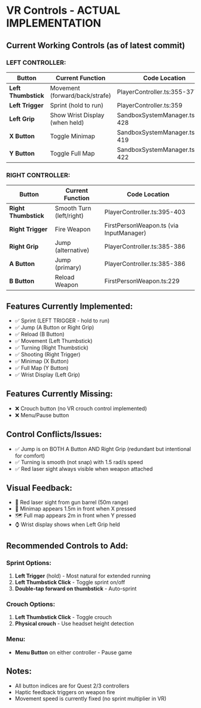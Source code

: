 # VR Controls - ACTUAL IMPLEMENTATION

## Current Working Controls (as of latest commit)

### LEFT CONTROLLER:
| Button | Current Function | Code Location |
|--------|-----------------|---------------|
| **Left Thumbstick** | Movement (forward/back/strafe) | PlayerController.ts:355-377 |
| **Left Trigger** | Sprint (hold to run) | PlayerController.ts:359 |
| **Left Grip** | Show Wrist Display (when held) | SandboxSystemManager.ts:427-428 |
| **X Button** | Toggle Minimap | SandboxSystemManager.ts:418-419 |
| **Y Button** | Toggle Full Map | SandboxSystemManager.ts:421-422 |

### RIGHT CONTROLLER:
| Button | Current Function | Code Location |
|--------|-----------------|---------------|
| **Right Thumbstick** | Smooth Turn (left/right) | PlayerController.ts:395-403 |
| **Right Trigger** | Fire Weapon | FirstPersonWeapon.ts (via InputManager) |
| **Right Grip** | Jump (alternative) | PlayerController.ts:385-386 |
| **A Button** | Jump (primary) | PlayerController.ts:385-386 |
| **B Button** | Reload Weapon | FirstPersonWeapon.ts:229 |

## Features Currently Implemented:
- ✅ Sprint (LEFT TRIGGER - hold to run)
- ✅ Jump (A Button or Right Grip)
- ✅ Reload (B Button)
- ✅ Movement (Left Thumbstick)
- ✅ Turning (Right Thumbstick)
- ✅ Shooting (Right Trigger)
- ✅ Minimap (X Button)
- ✅ Full Map (Y Button)
- ✅ Wrist Display (Left Grip)

## Features Currently Missing:
- ❌ Crouch button (no VR crouch control implemented)
- ❌ Menu/Pause button

## Control Conflicts/Issues:
- ✅ Jump is on BOTH A Button AND Right Grip (redundant but intentional for comfort)
- ✅ Turning is smooth (not snap) with 1.5 rad/s speed
- ✅ Red laser sight always visible when weapon attached

## Visual Feedback:
- 🔴 Red laser sight from gun barrel (50m range)
- 📍 Minimap appears 1.5m in front when X pressed
- 🗺️ Full map appears 2m in front when Y pressed
- ⌚ Wrist display shows when Left Grip held

## Recommended Controls to Add:

### Sprint Options:
1. **Left Trigger** (hold) - Most natural for extended running
2. **Left Thumbstick Click** - Toggle sprint on/off
3. **Double-tap forward on thumbstick** - Auto-sprint

### Crouch Options:
1. **Left Thumbstick Click** - Toggle crouch
2. **Physical crouch** - Use headset height detection

### Menu:
- **Menu Button** on either controller - Pause game

## Notes:
- All button indices are for Quest 2/3 controllers
- Haptic feedback triggers on weapon fire
- Movement speed is currently fixed (no sprint multiplier in VR)